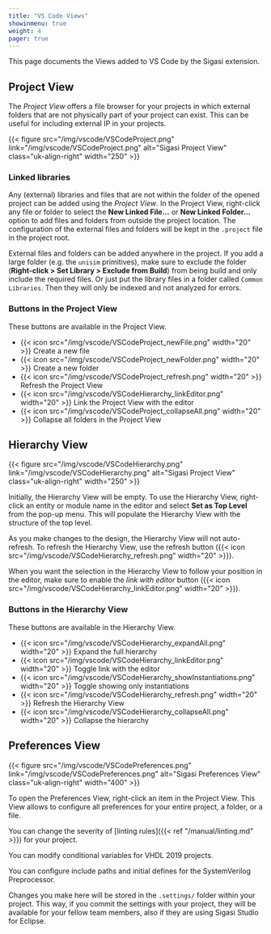 ```yaml
---
title: "VS Code Views"
showinmenu: true
weight: 4
pager: true
---
```

This page documents the Views added to VS Code by the Sigasi extension.

## Project View

The _Project View_ offers a file browser for your projects in which external folders that are not physically part of your project can exist.
This can be useful for including external IP in your projects.

{{< figure src="/img/vscode/VSCodeProject.png" link="/img/vscode/VSCodeProject.png" alt="Sigasi Project View" class="uk-align-right" width="250" >}}

### Linked libraries

Any (external) libraries and files that are not within the folder of the opened project can be added using the _Project View_.
In the Project View, right-click any file or folder to select the **New Linked File...** or **New Linked Folder...** option to add files and folders from outside the project location.
The configuration of the external files and folders will be kept in the `.project` file in the project root.

External files and folders can be added anywhere in the project.
If you add a large folder (e.g. the `unisim` primitives), make sure to exclude the folder (**Right-click > Set Library > Exclude from Build**) from being build and only include the required files.
Or just put the library files in a folder called `Common Libraries`.
Then they will only be indexed and not analyzed for errors.

### Buttons in the Project View

These buttons are available in the Project View.

* {{< icon src="/img/vscode/VSCodeProject_newFile.png" width="20" >}} Create a new file
* {{< icon src="/img/vscode/VSCodeProject_newFolder.png" width="20" >}} Create a new folder
* {{< icon src="/img/vscode/VSCodeProject_refresh.png" width="20" >}} Refresh the Project View
* {{< icon src="/img/vscode/VSCodeHierarchy_linkEditor.png" width="20" >}} Link the Project View with the editor
* {{< icon src="/img/vscode/VSCodeProject_collapseAll.png" width="20" >}} Collapse all folders in the Project View

## Hierarchy View

{{< figure src="/img/vscode/VSCodeHierarchy.png" link="/img/vscode/VSCodeHierarchy.png" alt="Sigasi Project View" class="uk-align-right" width="250" >}}

Initially, the Hierarchy View will be empty.
To use the Hierarchy View, right-click an entity or module name in the editor and select **Set as Top Level** from the pop-up menu.
This will populate the Hierarchy View with the structure of the top level.

As you make changes to the design, the Hierarchy View will not auto-refresh.
To refresh the Hierarchy View, use the refresh button ({{< icon src="/img/vscode/VSCodeHierarchy_refresh.png" width="20" >}}).

When you want the selection in the Hierarchy View to follow your position in the editor, make sure to enable the _link with editor_ button ({{< icon src="/img/vscode/VSCodeHierarchy_linkEditor.png" width="20" >}}).

### Buttons in the Hierarchy View

These buttons are available in the Hierarchy View.

* {{< icon src="/img/vscode/VSCodeHierarchy_expandAll.png" width="20" >}} Expand the full hierarchy
* {{< icon src="/img/vscode/VSCodeHierarchy_linkEditor.png" width="20" >}} Toggle link with the editor
* {{< icon src="/img/vscode/VSCodeHierarchy_showInstantiations.png" width="20" >}} Toggle showing only instantiations
* {{< icon src="/img/vscode/VSCodeHierarchy_refresh.png" width="20" >}} Refresh the Hierarchy View
* {{< icon src="/img/vscode/VSCodeHierarchy_collapseAll.png" width="20" >}} Collapse the hierarchy

## Preferences View

{{< figure src="/img/vscode/VSCodePreferences.png" link="/img/vscode/VSCodePreferences.png" alt="Sigasi Preferences View" class="uk-align-right" width="400" >}}

To open the Preferences View, right-click an item in the Project View.
This View allows to configure all preferences for your entire project, a folder, or a file.

You can change the severity of [linting rules]({{< ref "/manual/linting.md" >}}) for your project.

You can modify conditional variables for VHDL 2019 projects.

You can configure include paths and initial defines for the SystemVerilog Preprocessor.

Changes you make here will be stored in the `.settings/` folder within your project.
This way, if you commit the settings with your project, they will be available for your fellow team members, also if they are using Sigasi Studio for Eclipse.
